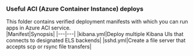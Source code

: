### Useful ACI (Azure Container Instance) deploys
This folder contains verified deployment manifests with which you can run apps in Azure ACI service.  
|Manifest|Synopsis|
|---|---|
|kibana.yml|Deploy multiple Kibana UIs that connects to designated ELS backends|
|sshd.yml|Create a file server that accepts scp or rsync file transfers|
